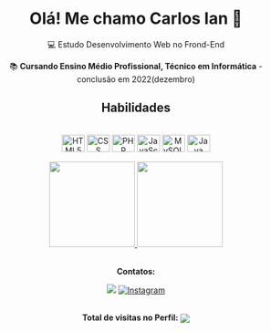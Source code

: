 <div align="center">
<h1>Olá! Me chamo Carlos Ian 👋</h1>

💻 Estudo Desenvolvimento Web no Frond-End

📚<b> Cursando Ensino Médio Profissional, Técnico em Informática</b> - conclusão em 2022(dezembro)
</div>

<div align=center>
<h2>Habilidades</h2>
</div>
<div style="display: inline_block" align="center"><br>
    <img align="center" alt="HTML5" height="30" width="40" src="https://cdn.jsdelivr.net/gh/devicons/devicon/icons/html5/html5-original.svg"> 
    <img align="center" alt="CSS" height="30" width="40" src="https://cdn.jsdelivr.net/gh/devicons/devicon/icons/css3/css3-original.svg"> 
    <img align="center" alt="PHP" height="30" width="40" src="https://cdn.jsdelivr.net/gh/devicons/devicon/icons/php/php-original.svg"> 
    <img align="center" alt="JavaScript" height="30" width="40" src="https://cdn.jsdelivr.net/gh/devicons/devicon/icons/javascript/javascript-original.svg" >
    <img align="center" alt="MySQL" height="30" width="40" src="https://cdn.jsdelivr.net/gh/devicons/devicon/icons/mysql/mysql-original.svg">
    <img align="center" alt="Java" height="30" width="40" src="https://cdn.jsdelivr.net/gh/devicons/devicon/icons/mysql/mysql-original.svg">
</div><br>

<div align="center">
  <a href="https://github.com/carlosianrs">
    <img height="150em" src="https://github-readme-stats.vercel.app/api?username=carlosianrs&count_private=true&include_all_commits=true&show_icons=true&theme=dark&hide_border=false&show_owner=true"/>
    <img height="150em" src="https://github-readme-stats.vercel.app/api/top-langs/?username=carlosianrs&theme=dark&hide_border=false&&layout=compact"/>
  </a>
</div><br>

<div align="center">
<p><b>Contatos:</b></p>
    <a href="https://www.linkedin.com/in/carlos-ian-rodrigues-dos-santos-08581b239/"><img alt"LinkedIn" src="https://img.shields.io/badge/LinkedIn-0077B5?style=for-the-badge&logo=linkedin&logoColor=white"></a>
    <a href="https://www.instagram.com/carlos_ian1/"><img alt="Instagram" src="https://img.shields.io/badge/Instagram-E4405F?style=for-the-badge&logo=instagram&logoColor=white"></a>
</div><br>

<p align="center"><b>Total de visitas no Perfil:</b>
<img align="center" src="https://profile-counter.glitch.me/carlosianrs/count.svg"></p>
